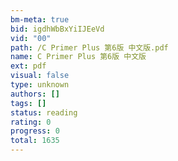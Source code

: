 ```yaml
---
bm-meta: true
bid: igdhWbBxYiIJEeVd
vid: "00"
path: /C Primer Plus 第6版 中文版.pdf
name: C Primer Plus 第6版 中文版
ext: pdf
visual: false
type: unknown
authors: []
tags: []
status: reading
rating: 0
progress: 0
total: 1635
---
```

